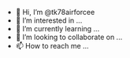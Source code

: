 - 👋 Hi, I’m @tk78airforcee
- 👀 I’m interested in ...
- 🌱 I’m currently learning ...
- 💞️ I’m looking to collaborate on ...
- 📫 How to reach me ...

<!---
tk78airforcee/tk78airforcee is a ✨ special ✨ repository because its `README.md` (this file) appears on your GitHub profile.
You can click the Preview link to take a look at your changes.
--->
